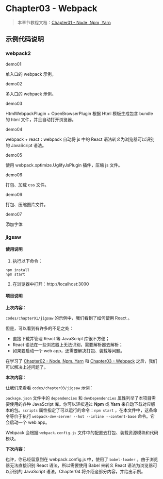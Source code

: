 # Chapter03 - Webpack

> 本章节教程文档：[Chapter01 - Node, Npm, Yarn](https://github.com/atlantis1024/react-step-by-step/tree/master/docs/chapter01)
>

## 示例代码说明

### webpack2

demo01

单入口的 webpack 示例。

demo02

多入口的 webpack 示例。

demo03

HtmlWebpackPlugin + OpenBrowserPlugin 根据 Html 模板生成包含 bundle 的 html 文件，并且自动打开浏览器。

demo04

webpack + react：webpack 自动将 js 中的 React 语法转义为浏览器可以识别的 JavaScript 语法。

demo05

使用 webpack.optimize.UglifyJsPlugin 插件，压缩 js 文件。

demo06

打包、加载 css 文件。

demo06

打包、压缩图片文件。

demo07

添加字体

### jigsaw

#### 使用说明

1. 执行以下命令：

```
npm install
npm start
```

2. 在浏览器中打开：http://localhost:3000

#### 项目说明

**上次内容：**

`codes/chapter01/jigsaw` 的示例中，我们看到了如何使用 React 。

但是，可以看到有许多的不足之处：

- 直接下载并管理 React 等 JavaScript 库很不方便；
- React 语法在一些浏览器上无法识别，需要解析器去解析；
- 如果要启动一个 web app，还需要解决打包、装载等问题。

在学习了 [Chapter02 - Node, Npm, Yarn](https://github.com/atlantis1024/react-step-by-step/tree/master/docs/chapter02) 和 [Chapter03 - Webpack](https://github.com/atlantis1024/react-step-by-step/tree/master/docs/chapter03) 之后，我们可以解决上述问题了。

**本次内容：**

让我们来看看 `codes/chapter03/jigsaw` 示例：

`package.json` 文件中的 `dependencies` 和 `devDependencies` 属性列举了本项目需要使用的各种 JavaScript 库。你可以轻松通过 **Npm** 或 **Yarn** 来自动下载对应版本的包。`scripts` 属性指定了可以运行的命令：`npm start` ，在本文件中，这条命令等价于执行 `webpack-dev-server --hot --inline --content-base` 命令。它会启动一个 web app。

Webpack 会根据 `webpack.config.js` 文件中的配置去打包、装载资源模块和代码模块。

**下次内容：**

也许，你已经留意到在 webpack.config.js 中，使用了 `babel-loader` 。由于浏览器无法直接识别 React 语法，所以需要使用 Babel 来转义 React 语法为浏览器可以识别的 JavaScript 语法。Chapter04 将介绍这部分内容，并给出示例。
